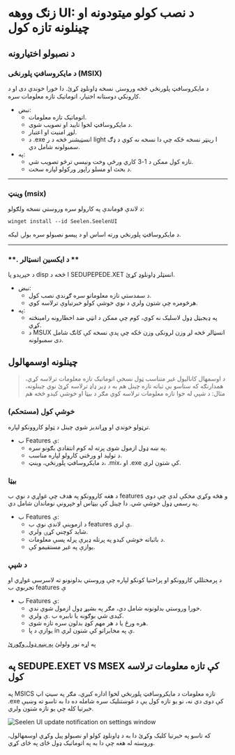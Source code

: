 # **زنګ ووهه UI: د نصب کولو میتودونه او چینلونه تازه کول**

## **د نصبولو اختیارونه**

### **د مایکروسافټ پلورنځی (MSIX)**

د مایکروسافټ پلورنځي څخه وروستۍ نسخه ډاونلوډ کړئ. دا خورا خوندي دی
 او د کارونکي دوستانه اختیار، اتوماتیک تازه معلومات سره.

*   نبض:
    *   اتوماتیک تازه معلومات.
    *   د مایکروسافټ لخوا تایید او تصویب شوی.
    *   لوړ امنیت او اعتبار.
    *   د .exe انسټیشنر څخه د ر light ا رینټر نسخه ځکه چې دا نسخه نه کوي
         د ډګ سمبولونه شامل دي.
*   په:
    *   تازه کول ممکن د 1-3 کاري ورځې وخت ونیسي ترڅو تصویب شي.
    *   د بحث او مسلو راپور ورکولو لپاره سخت.

***

### **وینټ (msix)**

د لاندې قوماندې په کارولو سره وروستي نسخه ولګولو:

```pwsh
winget install --id Seelen.SeelenUI
```

د مایکروسافټ پلورنځي ورته اساس او د پیسو نصبولو سره
 بولۍ ليکه.

***

### \*\*. د ایکسین انسټالر \*\*

د خپریدو پا disp ا څخه د SEDUPEPEDE.XET انسټلر ډاونلوډ کړئ.

*   نبض:
    *   د سمدستي تازه معلوماتو سره ګړندي نصب کول.
    *   هرڅومره چې شتون ولري د نوي خوشې کولو خبرتیاوې ترلاسه کوي.
*   په:
    *   په ډیجیټل ډول لاسلیک نه کوي، کوم چې ممکن د انټي ضد اخطارونه رامینځته کړي.
    *   د MSUX انسټالر څخه لږ وزن لرونکی وزن ځکه چې پدې نسخه کې کانګ شامل دی
         سمبولونه.

## **چینلونه اوسمهالول**

> د اوسمهال کانالیول غیر متناسب ټول نسخې اتوماتیک تازه معلومات ترلاسه کړي،
>  همدارنګه که ستاسو بې ثباته تازه چینل هم به د
>  ډیر ډاډ ترلاسه کړئ نوي چینلونه، مثال: د شپې له خوا تازه معلومات ترلاسه کوي مګر
>  د بیټا او خوشې کیدو څخه هم

### **خوشې کول (مستحکم)**

ترټولو خوندي او وړاندیز شوي چینل د ټولو کاروونکو لپاره.

*   ب Features ې:
    *   په ښه ډول ازمول شوی پرته له کوم انتقادي بګونو سره.
    *   د تولید او ورځني کارولو لپاره مناسب.
    *   د مایکروسافټ پلورنځي، وینټ، .mix، او .exe کې شتون لري.

### **بیټا**

د هغه کاروونکو په هدف چې غواړي د نوي ب features و هڅه وکړي مخکې لدې چې دوی په رسمي ډول خوشې شي.
 دا چینل کې بیټاس او خپرونې نوماندان شامل دي.

*   ب Features ې:
    *   د ازموینې لاندې نوې ب features ې لري.
    *   شاید کوچني کړۍ ولري.
    *   د باثباته خوشې کیدو په پرتله ډیرې پرله پسې معلومات.
    *   یوازې په غیر مستقیمو کې.

### **د شپې**

د پرمختللي کاروونکو او پراختیا کونکو لپاره چې وروستي بدلونونو ته لاسرسی غواړي او
 تجربوي ب features ې

*   ب Features ې:
    *   خورا وروستي بدلونونه شامل دي، مګر په بشپړ ډول ازمول شوي ندي.
    *   کیدی شي بوګونه یا ناببره ب .ې ولري.
    *   هره ورځ یا د هر مهم کوډ بدلون سره تازه شوی.
    *   یوازې د پا in ې په مخابراتو کې شتون لري.

په اړه نور ولولئ [په ښه ډول وګورئ](./nightly.md)

## **په SEDUPE.EXET VS MSEX کې تازه معلومات ترلاسه کول**

په MSICS تازه معلومات د مایکروسافټ پلورنځي لخوا اداره کیږي، مګر په سیټ اپ .exe کې دوی دي
 نه، نو یو تازه کول یې د غوښتنلیک سره شامله ده دا به تاسو ته وښیې
 خبرتیا کله چې یو تازه شتون ولري.

![Seelen UI update notification on settings window](https://github.com/Seelen-Inc/slu-blog/blob/master/blog/seelen-ui-distribution-channels/image.png?raw=true)

که تاسو په خبرتیا کلیک وکړئ دا به د ډاونلوډ کولو او نصبولو پیل وکړي
 اوسمهالول، وروسته له هغه چې دا به په اتوماتيک ډول ځای په ځای کړي.
